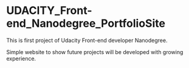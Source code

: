 # UDACITY_Front-end_Nanodegree_PortfolioSite

This is first project of Udacity Front-end developer Nanodegree.

Simple website to show future projects will be developed with growing experience.
